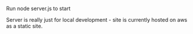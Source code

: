 Run node server.js to start

Server is really just for local development - site is currently hosted on aws as a static site.
